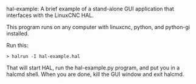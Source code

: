 hal-example: A brief example of a stand-alone GUI application that
    interfaces with the LinuxCNC HAL.

This program runs on any computer with linuxcnc, python, and python-gi
installed.

Run this:

    > halrun -I hal-example.hal

That will start HAL, run the hal-example.py program, and put you in a
halcmd shell.  When you are done, kill the GUI window and exit halcmd.
